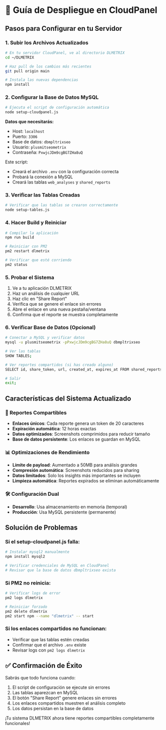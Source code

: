# 🚀 Guía de Despliegue en CloudPanel

## Pasos para Configurar en tu Servidor

### 1. Subir los Archivos Actualizados

```bash
# En tu servidor CloudPanel, ve al directorio DLMETRIX
cd ~/DLMETRIX

# Haz pull de los cambios más recientes
git pull origin main

# Instala las nuevas dependencias
npm install
```

### 2. Configurar la Base de Datos MySQL

```bash
# Ejecuta el script de configuración automática
node setup-cloudpanel.js
```

**Datos que necesitarás:**
- Host: `localhost`
- Puerto: `3306` 
- Base de datos: `dbmpltrixseo`
- Usuario: `plusmitseometrix`
- Contraseña: `PxwjcJDm9cgBG7ZHa8uQ`

Este script:
- Creará el archivo `.env` con la configuración correcta
- Probará la conexión a MySQL
- Creará las tablas `web_analyses` y `shared_reports`

### 3. Verificar las Tablas Creadas

```bash
# Verificar que las tablas se crearon correctamente
node setup-tables.js
```

### 4. Hacer Build y Reiniciar

```bash
# Compilar la aplicación
npm run build

# Reiniciar con PM2
pm2 restart dlmetrix

# Verificar que esté corriendo
pm2 status
```

### 5. Probar el Sistema

1. Ve a tu aplicación DLMETRIX
2. Haz un análisis de cualquier URL
3. Haz clic en "Share Report" 
4. Verifica que se genere el enlace sin errores
5. Abre el enlace en una nueva pestaña/ventana
6. Confirma que el reporte se muestra completamente

### 6. Verificar Base de Datos (Opcional)

```bash
# Conectar a MySQL y verificar datos
mysql -u plusmitseometrix -pPxwjcJDm9cgBG7ZHa8uQ dbmpltrixseo

# Ver las tablas
SHOW TABLES;

# Ver reportes compartidos (si has creado alguno)
SELECT id, share_token, url, created_at, expires_at FROM shared_reports;

# Salir
exit;
```

## Características del Sistema Actualizado

### 🔗 Reportes Compartibles
- **Enlaces únicos**: Cada reporte genera un token de 20 caracteres
- **Expiración automática**: 12 horas exactas
- **Datos optimizados**: Screenshots comprimidos para reducir tamaño
- **Base de datos persistente**: Los enlaces se guardan en MySQL

### 📊 Optimizaciones de Rendimiento
- **Límite de payload**: Aumentado a 50MB para análisis grandes
- **Compresión automática**: Screenshots reducidos para sharing
- **Datos limitados**: Solo los insights más importantes se incluyen
- **Limpieza automática**: Reportes expirados se eliminan automáticamente

### 🛠️ Configuración Dual
- **Desarrollo**: Usa almacenamiento en memoria (temporal)
- **Producción**: Usa MySQL persistente (permanente)

## Solución de Problemas

### Si el setup-cloudpanel.js falla:
```bash
# Instalar mysql2 manualmente
npm install mysql2

# Verificar credenciales de MySQL en CloudPanel
# Revisar que la base de datos dbmpltrixseo exista
```

### Si PM2 no reinicia:
```bash
# Verificar logs de error
pm2 logs dlmetrix

# Reiniciar forzado
pm2 delete dlmetrix
pm2 start npm --name "dlmetrix" -- start
```

### Si los enlaces compartidos no funcionan:
- Verificar que las tablas estén creadas
- Confirmar que el archivo `.env` existe
- Revisar logs con `pm2 logs dlmetrix`

## ✅ Confirmación de Éxito

Sabrás que todo funciona cuando:
1. El script de configuración se ejecute sin errores
2. Las tablas aparezcan en MySQL
3. El botón "Share Report" genere enlaces sin errores
4. Los enlaces compartidos muestren el análisis completo
5. Los datos persistan en la base de datos

¡Tu sistema DLMETRIX ahora tiene reportes compartibles completamente funcionales!